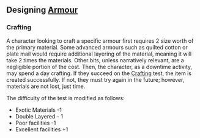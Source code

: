 ## Designing [Armour](Armour)
### Crafting
A character looking to craft a specific armour first requires 2 size worth of the primary material. Some advanced armours such as quilted cotton or plate mail would require additional layering of the material, meaning it will take 2 times the materials. Other bits, unless narratively relevant, are a negligible portion of the cost. Then, the character, as a downtime activity, may spend a day crafting. If they succeed on the [Crafting](Crafting) test, the item is created successfully. If not, they must try again in the future; however, materials are not lost, just time. 

The difficulty of the test is modified as follows:

* Exotic Materials -1
* Double Layered - 1
* Poor facilities -1
* Excellent facilities +1